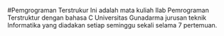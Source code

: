 #Pemgrograman Terstrukur
Ini adalah mata kuliah Ilab Pemrograman Terstruktur dengan bahasa C Universitas Gunadarma jurusan teknik Informatika yang diadakan setiap seminggu sekali selama 7 pertemuan.


